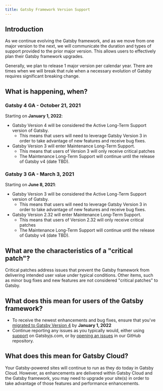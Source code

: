 ```yaml
---
title: Gatsby Framework Version Support
---
```


## Introduction

As we continue evolving the Gatsby framework, and as we move from one major version to the next, we will communicate the duration and types of support provided to the prior major version. This allows users to effectively plan their Gatsby framework upgrades.

Generally, we plan to release 1 major version per calendar year. There are times when we will break that rule when a necessary evolution of Gatsby requires significant breaking change.

## What is happening, when?

### Gatsby 4 GA - October 21, 2021 

Starting on **January 1, 2022**:

- Gatsby Version 4 will be considered the Active Long-Term Support version of Gatsby.
  - This means that users will need to leverage Gatsby Version 3 in order to take advantage of new features and receive bug fixes.
- Gatsby Version 3 will enter Maintenance Long-Term Support.
  - This means that users of Version 3 will only receive critical patches
  - The Maintenance Long-Term Support will continue until the release of Gatsby v4 (date TBD).

### Gatsby 3 GA - March 3, 2021

 Starting on **June 8, 2021**:

- Gatsby Version 3 will be considered the Active Long-Term Support version of Gatsby.
  - This means that users will need to leverage Gatsby Version 3 in order to take advantage of new features and receive bug fixes.
- Gatsby Version 2.32 will enter Maintenance Long-Term Support.
  - This means that users of Version 2.32 will only receive critical patches
  - The Maintenance Long-Term Support will continue until the release of Gatsby v4 (date TBD).

## What are the characteristics of a "critical patch"?

Critical patches address issues that prevent the Gatsby framework from delivering intended user value under typical conditions. Other items, such as minor bug fixes and new features are not considered "critical patches" to Gatsby.

## What does this mean for users of the Gatsby framework?

- To receive the newest enhancements and bug fixes, ensure that you've [migrated to Gatsby Version 4](https://www.gatsbyjs.com/docs/reference/release-notes/migrating-from-v3-to-v4/) by **January 1, 2022**
- Continue reporting any issues as you typically would, either using [support](https://www.gatsbyjs.com/support/) on Gatsbyjs.com, or by [opening an issues](https://github.com/gatsbyjs/gatsby/issues/new/choose) in our GitHub repository.

## What does this mean for Gatsby Cloud?

Your Gatsby-powered sites will continue to run as they do today in Gatsby Cloud. However, as enhancements are delivered within Gatsby Cloud and the Gatsby framework, you may need to upgrade your site(s) in order to take advantage of those features and performance enhancements.

